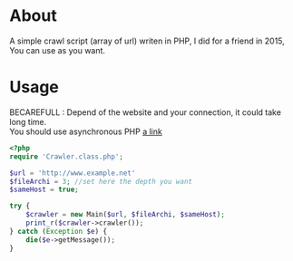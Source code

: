 About
=====

A simple crawl script (array of url) writen in PHP, I did for a friend in 2015, You can use as you want.

Usage
=====

BECAREFULL : Depend of the website and your connection, it could take long time. <br/>
You should use asynchronous PHP [a link](http://stackoverflow.com/questions/5905877/how-to-run-the-php-code-asynchronous)
<br/>
```php
<?php
require 'Crawler.class.php';

$url = 'http://www.example.net'
$fileArchi = 3; //set here the depth you want
$sameHost = true;

try {
	$crawler = new Main($url, $fileArchi, $sameHost);
	print_r($crawler->crawler());
} catch (Exception $e) {
	die($e->getMessage());
}

```



